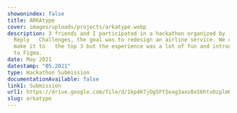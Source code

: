 ```yaml
---
showonindex: false
title: ARKAtype
cover: images/uploads/projects/arkatype.webp
description: 3 friends and I participated in a hackathon organized by
  Reply   Challenges, the goal was to redesign an airline service. We didn't
  make it to   the top 3 but the experience was a lot of fun and introduced me
  to Figma.
date: May 2021
datestamp: "05.2021"
type: Hackathon Submission
documentationAvailable: false
link1: Submission
url1: https://drive.google.com/file/d/1kp4K7jOg5FtSeag3axv0xS6htvOzplmU/view?usp=sharing
slug: arkatype
---
```

